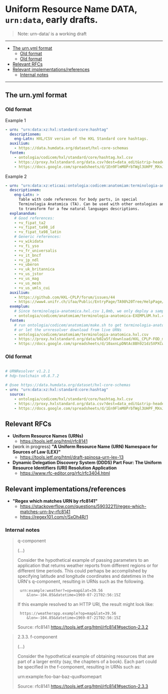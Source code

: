 # Uniform Resource Name DATA, `urn:data`, early drafts.

> Note: urn-data/ is a working draft

---

<!-- TOC depthFrom:2 -->

- [The urn.yml format](#the-urnyml-format)
    - [Old format](#old-format)
    - [Old format](#old-format-1)
- [Relevant RFCs](#relevant-rfcs)
- [Relevant implementations/references](#relevant-implementationsreferences)
    - [Internal notes](#internal-notes)

<!-- /TOC -->

---

<!--

cat "$(urnresolver urn:data:xz:eticaai:ontologia:codicem:locum)" | head -n3
hxlcut --include country+code+v_iso2 "$(urnresolver urn:data:xz:eticaai:ontologia:codicem:locum)"

hxlselect --query valid_vocab+default=+v_pcode "$(urnresolver urn:data:xz:eticaai:ontologia:codicem:locum)"

urn:data:xz:eticaai:ontologia:codicem:locum?=|$(hxlcut --include=country+code+v_iso2)

cat "$(urnresolver urn:data:xz:eticaai:ontologia:codicem:locum)" | hxlcut --include=country+code+v_iso2
cat "$(urnresolver urn:data:xz:eticaai:ontologia:codicem:locum)" | hxlcut --include=country+code+v_iso2,country+code+v_iso3,country+code+num+v_m49

# urn:data:xz:eticaai:ontologia:codicem:scriptum?=|$(hxlcut --include=vocab+code+v_iso15924+text)
cat "$(urnresolver urn:data:xz:eticaai:ontologia:codicem:scriptum)" | hxlcut --include=vocab+code+v_iso15924+text
# urn:data:xz:eticaai:ontologia:codicem:scriptum?=|$(hxlcut --include=vocab+code+v_iso15924+number)
cat "$(urnresolver urn:data:xz:eticaai:ontologia:codicem:scriptum)" | hxlcut --include=vocab+code+v_iso15924+text,vocab+code+v_iso15924+number

#vocab+code+v_iso15924+text
urn:data:xz:eticaai:ontologia:codicem:locum?=|$(hxlcut --include=country+code+v_iso2)


-->

## The urn.yml format


### Old format

Example 1
```yaml
- urn: "urn:data:xz:hxl:standard:core:hashtag"
  descriptionem:
    eng-Latn: HXL/CSV version of the HXL Standard core hashtags.
  auxilium:
    - https://data.humdata.org/dataset/hxl-core-schemas
  fontem:
    - ontologia/codicem/hxl/standard/core/hashtag.hxl.csv
    - https://proxy.hxlstandard.org/data.csv?dest=data_edit&strip-headers=on&url=https%3A%2F%2Fdocs.google.com%2Fspreadsheets%2Fd%2F1En9FlmM8PrbTWgl3UHPF_MXnJ6ziVZFhBbojSJzBdLI%2Fpub%3Fgid%3D319251406%26single%3Dtrue%26output%3Dcsv
    - https://docs.google.com/spreadsheets/d/1En9FlmM8PrbTWgl3UHPF_MXnJ6ziVZFhBbojSJzBdLI/pub?gid=319251406&single=true&output=csv

```


Example 2

```yaml
- urn: "urn:data:xz:eticaai:ontologia:codicem:anatomiam:terminologia-anatomica"
  descriptionem:
    eng-Latn: >
      Table with code references for body parts, in special
      Terminologia Anatomica (TA). Can be used with other ontologies and
      to transform for a few natural languages descriptions.
  explanandum:
    # Good references:
    - +v_fipat_ta2
    - +v_fipat_ta98_id
    - +v_fipat_ta98_latin
    # Generic references:
    - +v_wikidata
    - +v_fi_yso
    - +v_fr_universalis
    - +v_it_bncf
    - +v_jp_ndl
    - +v_uberon
    - +v_uk_britannica
    - +v_us_jstor
    - +v_us_mag
    - +v_us_mesh
    - +v_us_umls_cui
  auxilium:
    - https://github.com/HXL-CPLP/forum/issues/44
    - https://www4.unifr.ch/ifaa/Public/EntryPage/TA98%20Tree/HelpPage/TA98%20Latin%20Page%20Help.pdf
  exemplum:
    # Since terminologia-anatomica.hxl.csv 1,8mb, we only deploy a sample
    - ontologia/codicem/anatomiam/terminologia-anatomica-EXEMPLUM.hxl.csv
  fontem:
    # run ontologia/codicem/anatomiam/make.sh to get terminologia-anatomica.hxl.csv
    # or let the urnresolver download from live URNs
    - ontologia/codicem/anatomiam/terminologia-anatomica.hxl.csv
    - https://proxy.hxlstandard.org/data/b02a5f/download/HXL_CPLP-FOD_medicinae-legalis_humana-corpus.csv
    - https://docs.google.com/spreadsheets/d/10axnLpDNtAc8Bh921dz5XPXCwo0FUXRcKS6-ermiu5w/edit#gid=1622293684
```


### Old format

```yaml

# URNResolver v1.2.1
# hdp-toolchain v0.8.7.2

# @see https://data.humdata.org/dataset/hxl-core-schemas
- urn: "urn:data:xz:hxl:standard:core:hashtag"
  source:
    - ontologia/codicem/hxl/standard/core/hashtag.hxl.csv
    - https://proxy.hxlstandard.org/data.csv?dest=data_edit&strip-headers=on&url=https%3A%2F%2Fdocs.google.com%2Fspreadsheets%2Fd%2F1En9FlmM8PrbTWgl3UHPF_MXnJ6ziVZFhBbojSJzBdLI%2Fpub%3Fgid%3D319251406%26single%3Dtrue%26output%3Dcsv
    - https://docs.google.com/spreadsheets/d/1En9FlmM8PrbTWgl3UHPF_MXnJ6ziVZFhBbojSJzBdLI/pub?gid=319251406&single=true&output=csv

```


## Relevant RFCs

- **Uniform Resource Names (URNs)**
  - https://tools.ietf.org/html/rfc8141
- (work in progress) **"A Uniform Resource Name (URN) Namespace for
  Sources of Law (LEX)"**
  - https://tools.ietf.org/html/draft-spinosa-urn-lex-13
- **Dynamic Delegation Discovery System (DDDS) Part Four: The Uniform Resource
   Identifiers (URI) Resolution Application**
   - https://www.rfc-editor.org/rfc/rfc3404.html


## Relevant implementations/references

- **"Regex which matches URN by rfc8141"**
  - https://stackoverflow.com/questions/59032211/regex-which-matches-urn-by-rfc8141
  - https://regex101.com/r/SxOh4R/1

### Internal notes

> q-component
>
> (...)
>
>  Consider the hypothetical example of passing parameters to an
   application that returns weather reports from different regions or
   for different time periods.  This could perhaps be accomplished by
   specifying latitude and longitude coordinates and datetimes in the
   URN's q-component, resulting in URNs such as the following.
>
>      urn:example:weather?=op=map&lat=39.56
>         &lon=-104.85&datetime=1969-07-21T02:56:15Z
>
>   If this example resolved to an HTTP URI, the result might look like:
>
>      https://weatherapp.example?op=map&lat=39.56
>         &lon=-104.85&datetime=1969-07-21T02:56:15Z
>
> Source: rfc8141 https://tools.ietf.org/html/rfc8141#section-2.3.2


> 2.3.3.  f-component
>
> (...)
>
>  Consider the hypothetical example of obtaining resources that are
   part of a larger entity (say, the chapters of a book).  Each part
   could be specified in the f-component, resulting in URNs such as:
>
>   urn:example:foo-bar-baz-qux#somepart
>
> Source: rfc8141 https://tools.ietf.org/html/rfc8141#section-2.3.3

<!--

- https://tools.ietf.org/html/draft-spinosa-urn-lex-13
- https://github.com/greg-hellings/dnszone
- https://github.com/rthalley/dnspython
- https://pypi.org/project/designate/
  - https://docs.openstack.org/api-ref/dns/
-->
<!--

 ## (ignore this part) Draft


- This folder **may** have some extra information about `urn:data:` / 
  `urn:data--i:` / `urn:data--p:` as used by the [urnresolver command line interface tool](https://github.com/EticaAI/HXL-Data-Science-file-formats/blob/main/hxlm/core/bin/urnresolver.py)
- The content drafted on urn-data-specification/ is not meant to be used
  as averange explanation. _But_ do exist so many ISOs and RFCs that
  is not trivial to keep record of most of them.


> This entire section is just a draft

 ### Copy from EticaAI/HXL-Data-Science-file-formats/README.md

 ###### Why use URN to identify resources is more than naming convention

While find _good_ URNs conventions to be used for typical datasets used on
humanitarian context is more complex than the
[ISO URN](https://tools.ietf.org/html/rfc5141) or even the
[LEX URN](https://en.wikipedia.org/wiki/Lex_(URN)) (this one
[already used in Brazil](https://www.lexml.gov.br/urn/urn:lex:br:federal:constituicao:1988-10-05;1988)),
one goal of the `urnresolver` is accept that most data shared are VERY
sensitive and private, so this this actually is the challenge. So in addition
to converting some well known public datasets related to HXL, we're already
designing to eventually be used as abstraction to scripts and tools that
without this would need to have access to real datasets.

By using URNs, at _worst case_ we're creating documentations and scripts
that a new user would need to replace by the real one of its use case. But the
ideal case is to allow exchange scripts or, when an issue happens in a new
region, the personel who prepare the data could do it and then publish also
on _private_ URN listing so others could reuse.

Note that the URN Resolver, even if it does have links to resources and not
just the contact page, the links themselves to download the real data could
still require authentication case by case. Also same URNs, if you manage to
have contact with several peers, in special for datasets that are not already
an COD, but are often needed, are likely to exist with more than one option
to use.

Deeper integration with CKAN instances and/or awareness of encrypted data
still not implemented on the current version (v0.7.3)

 ###### Diagrams

- See also:
  - **Uniform Resource Names (URNs)**
    - <https://tools.ietf.org/html/rfc8141>
  - **Universal Resource Identifiers in WWW**
    - <https://tools.ietf.org/html/rfc1630>

> TODO: eventually add visual diagrams here

 ###### Security (and privacy) considerations (for `URN:DATA`)
Since the main goal of URNs is also help with auditing and sharing of
scripts and even how to reference "best acceptable use" of exchanced data
(with special focus for private/sensitive), while the `URN:DATA` themselves
are mean to be NOT a secret and could be published on official documents, the
local implementations (aka how to resolve/redirect these URNs for real data)
need to take in account concepts that the "perfect optimization" (think
"secure from misuse" vs "protect privacy from legitimate use") often is
contraditory.

TODO: add more context

 ###### Disclaimer (for `URN:DATA`)

> Note: while this project, in addition to CLI tools to convert URNs to
usable tool (_"the implementation"_), also draft the logic about how to
construct potentially useful URNs reusable at International level (e.g.
what may seem as drafted _"an standard"_, think ISO, or an
_Best Current Practice_, think IETF) please do not take
EticaAI/HXL-Data-Science-file-formats... as endorsed by any organization.

> Also, authors from @EticaAI / @HXL-CPLP (both past and future ones who
cooperate directly with this project) explicitly release both software and
drafted 'how to Implement' under public domain-like licenses. Under
_ideal circumstances_ `data global namespace` (the ZZ on
`urn:data:ZZ:example`) may have more specific rules

-->